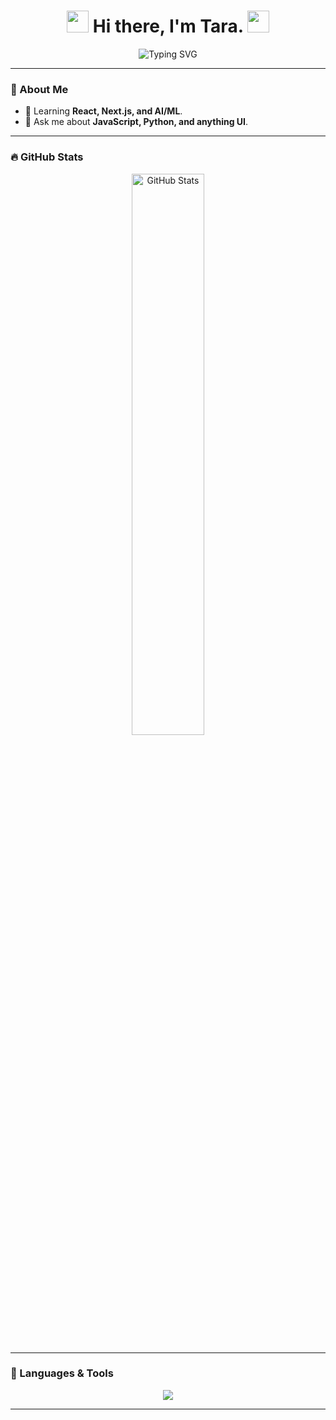 <h1 align="center">
  <img src="https://media.giphy.com/media/hvRJCLFzcasrR4ia7z/giphy.gif" width="35px">
  Hi there, I'm Tara.
  <img src="https://media.giphy.com/media/hvRJCLFzcasrR4ia7z/giphy.gif" width="35px">
</h1>

<p align="center">
  <img src="https://readme-typing-svg.herokuapp.com?font=Fira+Code&duration=3000&pause=1000&color=36BCF7&center=true&vCenter=true&width=435&lines=Open-source+Contributor;Tech+Enthusiast+%F0%9F%92%BB;Lifelong+Learner" alt="Typing SVG">
</p>

---

### **🌟 About Me**

- 🌱 Learning **React, Next.js, and AI/ML**.
- 💬 Ask me about **JavaScript, Python, and anything UI**.

---

### **🔥 GitHub Stats**
<p align="center">
  <img src="https://github-readme-stats.vercel.app/api?username=tarrruh&show_icons=true&theme=radical&count_private=true" width="48%" alt="GitHub Stats">
</p>

---

### **🚀 Languages & Tools**
<p align="center">
  <img src="https://skillicons.dev/icons?i=js,ts,react,nodejs,express,python,django,java,html,css,tailwind,mongodb,mysql,git,github,vscode" />
</p>

---


